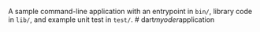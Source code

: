 A sample command-line application with an entrypoint in `bin/`, library code
in `lib/`, and example unit test in `test/`.
#   d a r t _ m y o d e r _ a p p l i c a t i o n  
 